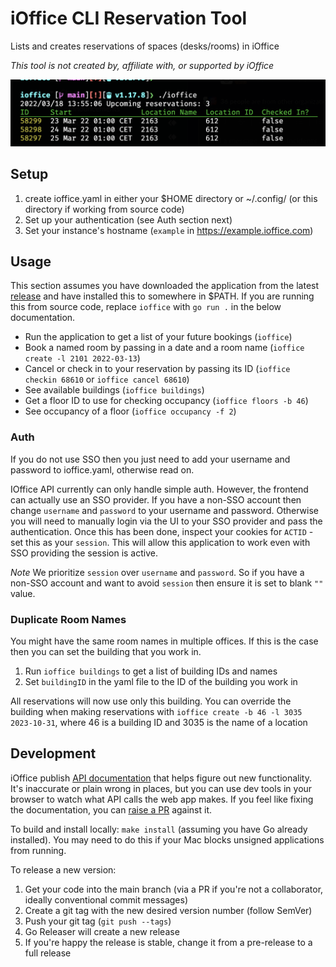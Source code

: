 # iOffice CLI Reservation Tool

Lists and creates reservations of spaces (desks/rooms) in iOffice

_This tool is not created by, affiliate with, or supported by iOffice_

![screenshot.png](screenshot.png)


## Setup

1. create ioffice.yaml in either your $HOME directory or ~/.config/ (or this directory if working from source code)
2. Set up your authentication (see Auth section next)
3. Set your instance's hostname (`example` in https://example.ioffice.com)

## Usage

This section assumes you have downloaded the application from the latest [release](https://github.com/alicekaerast/ioffice/releases/latest) and have installed this to somewhere in $PATH. If you are running this from source code, replace `ioffice` with `go run .` in the below documentation.

* Run the application to get a list of your future bookings (`ioffice`)
* Book a named room by passing in a date and a room name (`ioffice create -l 2101 2022-03-13`)
* Cancel or check in to your reservation by passing its ID (`ioffice checkin 68610` or `ioffice cancel 68610`)
* See available buildings (`ioffice buildings`)
* Get a floor ID to use for checking occupancy (`ioffice floors -b 46`)
* See occupancy of a floor (`ioffice occupancy -f 2`)

### Auth

If you do not use SSO then you just need to add your username and password to ioffice.yaml, otherwise read on.

IOffice API currently can only handle simple auth.  However, the frontend can actually use an SSO provider.
If you have a non-SSO account then change `username` and `password` to your username and password.
Otherwise you will need to manually login via the UI to your SSO provider and pass the authentication.
Once this has been done, inspect your cookies for `ACTID` - set this as your `session`.  This will
allow this application to work even with SSO providing the session is active.

*Note* We prioritize `session` over `username` and `password`.  So if you have a non-SSO account and want to avoid 
`session` then ensure it is set to blank `""` value.

### Duplicate Room Names

You might have the same room names in multiple offices. If this is the case then you can set the building that you work in.

1. Run `ioffice buildings` to get a list of building IDs and names
2. Set `buildingID` in the yaml file to the ID of the building you work in

All reservations will now use only this building. You can override the building when making reservations with `ioffice create -b 46 -l 3035 2023-10-31`, where 46 is a building ID and 3035 is the name of a location

## Development

iOffice publish [API documentation](https://ioffice.github.io/api/) that helps figure out new functionality. It's inaccurate or plain wrong in places, but you can use dev tools in your browser to watch what API calls the web app makes. If you feel like fixing the documentation, you can [raise a PR](https://github.com/iOffice/ioffice.github.io) against it.

To build and install locally: `make install` (assuming you have Go already installed). You may need to do this if your Mac blocks unsigned applications from running.

To release a new version:

1. Get your code into the main branch (via a PR if you're not a collaborator, ideally conventional commit messages)
2. Create a git tag with the new desired version number (follow SemVer)
3. Push your git tag (`git push --tags`)
4. Go Releaser will create a new release
5. If you're happy the release is stable, change it from a pre-release to a full release
